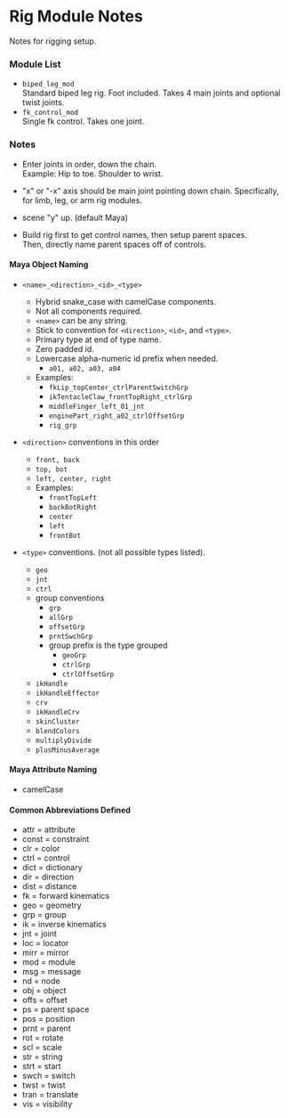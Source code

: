 # Rig Module Notes
Notes for rigging setup.

### Module List
- `biped_leg_mod`  
  Standard biped leg rig. Foot included. Takes 4 main joints and optional twist joints.
- `fk_control_mod`  
  Single fk control.  Takes one joint.

### Notes
- Enter joints in order, down the chain.  
  Example: Hip to toe. Shoulder to wrist.

- "x" or "-x" axis should be main joint pointing down chain.
  Specifically, for limb, leg, or arm rig modules.

- scene "y" up. (default Maya)

- Build rig first to get control names, then setup parent spaces.  
  Then, directly name parent spaces off of controls.


#### Maya Object Naming
- `<name>_<direction>_<id>_<type>`
  - Hybrid snake_case with camelCase components.
  - Not all components required.
  - `<name>` can be any string. 
  - Stick to convention for `<direction>`, `<id>`, and `<type>`.
  - Primary type at end of type name.
  - Zero padded id.
  - Lowercase alpha-numeric id prefix when needed.
    - `a01, a02, a03, a04`
  - Examples:
    - `fkLip_topCenter_ctrlParentSwitchGrp`
    - `ikTentacleClaw_frontTopRight_ctrlGrp`
    - `middleFinger_left_01_jnt`
    - `enginePart_right_a02_ctrlOffsetGrp`
    - `rig_grp`

- `<direction>` conventions in this order
  - `front, back`
  - `top, bot`
  - `left, center, right`  
  - Examples:
    - `frontTopLeft`
    - `backBotRight`
    - `center`
    - `left`
    - `frontBot`

- `<type>` conventions. (not all possible types listed).
  - `geo`
  - `jnt`
  - `ctrl`
  - group conventions
    - `grp`
    - `allGrp`
    - `offsetGrp`
    - `prntSwchGrp`
    - group prefix is the type grouped
        - `geoGrp`
        - `ctrlGrp`
        - `ctrlOffsetGrp`
  - `ikHandle`
  - `ikHandleEffector`
  - `crv`
  - `ikHandleCrv`
  - `skinCluster`
  - `blendColors`
  - `multiplyDivide`
  - `plusMinusAverage`

#### Maya Attribute Naming
- camelCase

#### Common Abbreviations Defined
- attr = attribute
- const = constraint
- clr = color
- ctrl = control
- dict = dictionary
- dir = direction
- dist = distance
- fk = forward kinematics
- geo = geometry
- grp = group
- ik = inverse kinematics
- jnt = joint
- loc = locator
- mirr = mirror
- mod = module
- msg = message
- nd = node
- obj = object
- offs = offset
- ps = parent space
- pos = position
- prnt = parent
- rot = rotate
- scl = scale
- str = string
- strt = start
- swch = switch
- twst = twist
- tran = translate
- vis = visibility

